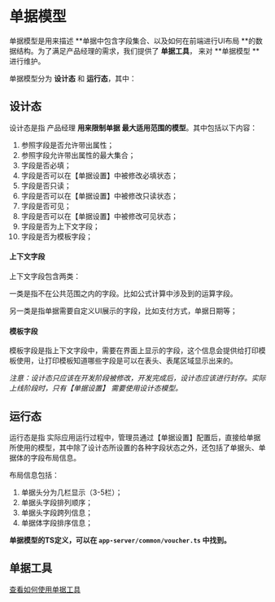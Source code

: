 # 单据模型

单据模型是用来描述 **单据中包含字段集合、以及如何在前端进行UI布局 **的数据结构。为了满足产品经理的需求，我们提供了 **单据工具**， 来对 **单据模型 **进行维护。

单据模型分为 **设计态** 和 **运行态**，其中：

## 设计态

设计态是指 产品经理 **用来限制单据 最大适用范围的模型**。其中包括以下内容：

1. 参照字段是否允许带出属性；
2. 参照字段允许带出属性的最大集合；
3. 字段是否必填；
4. 字段是否可以在【单据设置】中被修改必填状态；
5. 字段是否只读；
6. 字段是否可以在【单据设置】中被修改只读状态；
7. 字段是否可见；
8. 字段是否可以在【单据设置】中被修改可见状态；
9. 字段是否为上下文字段；
10. 字段是否为模板字段；

#### 上下文字段

上下文字段包含两类：

一类是指不在公共范围之内的字段。比如公式计算中涉及到的运算字段。

另一类是指单据需要自定义UI展示的字段，比如支付方式，单据日期等；

#### 模板字段

模板字段是指上下文字段中，需要在界面上显示的字段，这个信息会提供给打印模板使用，让打印模板知道哪些字段是可以在表头、表尾区域显示出来的。

_注意：设计态只应该在开发阶段被修改，开发完成后，设计态应该进行封存。实际上线阶段时，只有【单据设置】 需要使用设计态模型。_

## 运行态

运行态是指 实际应用运行过程中，管理员通过【单据设置】配置后，直接给单据所使用的模型，其中除了设计态所设置的各种字段状态之外，还包括了单据头、单据体的字段布局信息。

布局信息包括：

1. 单据头分为几栏显示（3-5栏）；
2. 单据头字段排列顺序；
3. 单据头字段跨列信息；
4. 单据体字段排序信息；

**单据模型的TS定义，可以在 **`app-server/common/voucher.ts`** 中找到。**

## 单据工具

[查看如何使用单据工具](/chapter1/dan-ju-mo-xing/shi-yong-dan-ju-gong-ju.md)

